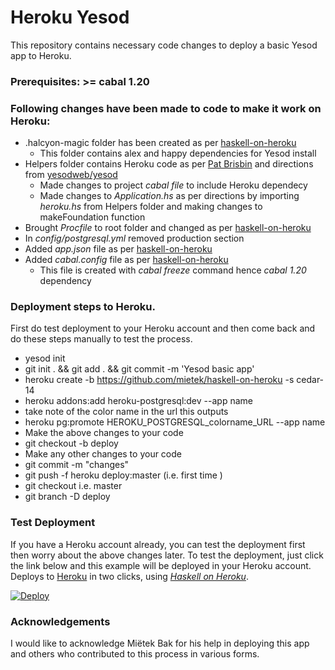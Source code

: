 Heroku Yesod
============

This repository contains necessary code changes to deploy a basic Yesod app to Heroku. 

### Prerequisites: >= cabal 1.20 

### Following changes have been made to code to make it work on Heroku:
* .halcyon-magic folder has been created as per [haskell-on-heroku](http://github.com/mietek/haskell-on-heroku)
   * This folder contains alex and happy dependencies for Yesod install 
* Helpers folder contains Heroku code as per [Pat Brisbin](http://pbrisbin.com/posts/parsing_database_url/) and directions from  [yesodweb/yesod](https://github.com/yesodweb/yesod/wiki/Deploying-Yesod-Apps-to-Heroku)
  * Made changes to project *cabal file* to include Heroku dependecy
  * Made changes to *Application.hs* as per directions by importing *heroku.hs* from Helpers folder and making changes to     makeFoundation function
* Brought *Procfile* to root folder and changed as per [haskell-on-heroku](http://github.com/mietek/haskell-on-heroku)
* In *config/postgresql.yml* removed production section
* Added *app.json* file as per [haskell-on-heroku](http://github.com/mietek/haskell-on-heroku)
* Added *cabal.config* file as per [haskell-on-heroku](http://github.com/mietek/haskell-on-heroku)
  * This file is created with *cabal freeze* command hence *cabal 1.20* dependency

### Deployment steps to Heroku. 
First do test deployment to your Heroku account and then come back and do these steps manually to test the process. 

*  yesod init 
*  git init . && git add . && git commit -m 'Yesod basic app'
*  heroku create -b https://github.com/mietek/haskell-on-heroku -s cedar-14
*  heroku addons:add heroku-postgresql:dev --app name
  * take note of the color name in the url this outputs
*  heroku pg:promote HEROKU_POSTGRESQL_colorname_URL --app name
* Make the above changes to your code 
*  git checkout -b deploy
  * Make any other changes to your code 
*  git commit -m "changes"
*  git push -f heroku deploy:master (i.e. first time )
*  git checkout <original branch> i.e. master
*  git branch -D deploy

### Test Deployment

If you have a Heroku account already, you can test the deployment first then worry about the above changes later. 
To test the deployment, just click the link below and this example will be deployed in your Heroku account. 
Deploys to [Heroku](http://heroku.com/) in two clicks, using [_Haskell on Heroku_](http://haskellonheroku.com/).

[![Deploy](https://www.herokucdn.com/deploy/button.png)](https://heroku.com/deploy?template=https://github.com/mietek/herokuyesod/tree/haskell-on-heroku/)


### Acknowledgements
I would like to acknowledge Miëtek Bak for his help in deploying this app and others who contributed to this process in various forms.
